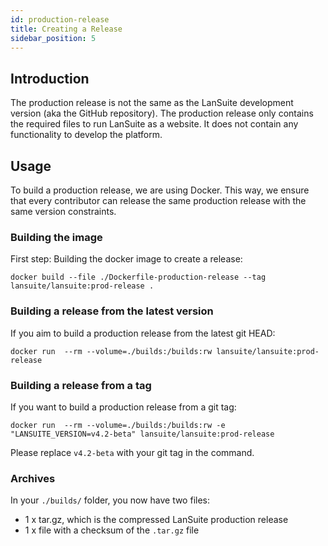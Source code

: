 ```yaml
---
id: production-release
title: Creating a Release
sidebar_position: 5
---
```


## Introduction

The production release is not the same as the LanSuite development version (aka the GitHub repository).
The production release only contains the required files to run LanSuite as a website.
It does not contain any functionality to develop the platform.

## Usage

To build a production release, we are using Docker.
This way, we ensure that every contributor can release the same production release with the same version constraints.

### Building the image

First step: Building the docker image to create a release:

```
docker build --file ./Dockerfile-production-release --tag lansuite/lansuite:prod-release .
```

### Building a release from the latest version

If you aim to build a production release from the latest git HEAD:

```
docker run  --rm --volume=./builds:/builds:rw lansuite/lansuite:prod-release
```

### Building a release from a tag

If you want to build a production release from a git tag:

```
docker run  --rm --volume=./builds:/builds:rw -e "LANSUITE_VERSION=v4.2-beta" lansuite/lansuite:prod-release
```

Please replace `v4.2-beta` with your git tag in the command.

### Archives

In your `./builds/` folder, you now have two files:

* 1 x tar.gz, which is the compressed LanSuite production release
* 1 x file with a checksum of the `.tar.gz` file